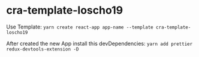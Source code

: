 # cra-template-loscho19

Use Template:
`yarn create react-app app-name --template cra-template-loscho19`

After created the new App install this devDependencies:
`yarn add prettier redux-devtools-extension -D`
